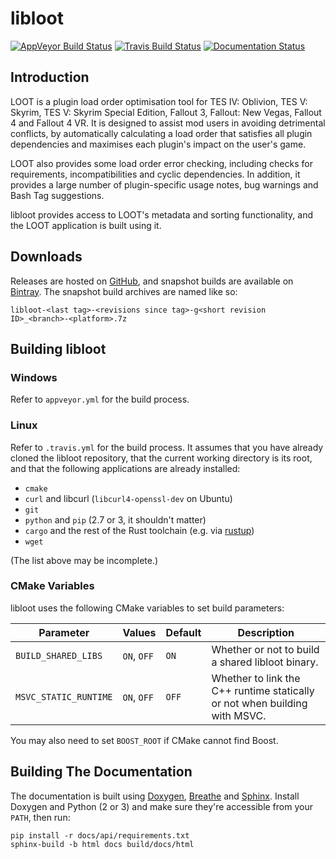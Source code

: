 # libloot

[![AppVeyor Build Status](https://ci.appveyor.com/api/projects/status/48a540m7ywuqcl3b/branch/dev?svg=true)](https://ci.appveyor.com/project/LOOT/libloot/branch/dev)
[![Travis Build Status](https://travis-ci.org/loot/libloot.svg?branch=dev)](https://travis-ci.org/loot/libloot)
[![Documentation Status](https://readthedocs.org/projects/loot-api/badge/?version=latest)](http://loot-api.readthedocs.io/en/latest/?badge=latest)

## Introduction

LOOT is a plugin load order optimisation tool for TES IV: Oblivion, TES V: Skyrim, TES V: Skyrim Special Edition, Fallout 3, Fallout: New Vegas, Fallout 4 and Fallout 4 VR. It is designed to assist mod users in avoiding detrimental conflicts, by automatically calculating a load order that satisfies all plugin dependencies and maximises each plugin's impact on the user's game.

LOOT also provides some load order error checking, including checks for requirements, incompatibilities and cyclic dependencies. In addition, it provides a large number of plugin-specific usage notes, bug warnings and Bash Tag suggestions.

libloot provides access to LOOT's metadata and sorting functionality, and the LOOT application is built using it.

## Downloads

Releases are hosted on [GitHub](https://github.com/loot/libloot/releases), and snapshot builds are available on [Bintray](https://bintray.com/loot/snapshots/libloot). The snapshot build archives are named like so:

```
libloot-<last tag>-<revisions since tag>-g<short revision ID>_<branch>-<platform>.7z
```

## Building libloot

### Windows

Refer to `appveyor.yml` for the build process.

### Linux

Refer to `.travis.yml` for the build process. It assumes that you have already
cloned the libloot repository, that the current working directory is its root,
and that the following applications are already installed:

- `cmake`
- `curl` and libcurl (`libcurl4-openssl-dev` on Ubuntu)
- `git`
- `python` and `pip` (2.7 or 3, it shouldn't matter)
- `cargo` and the rest of the Rust toolchain (e.g. via
  [rustup](https://rustup.rs/))
- `wget`

(The list above may be incomplete.)

### CMake Variables

libloot uses the following CMake variables to set build parameters:

Parameter | Values | Default |Description
----------|--------|---------|-----------
`BUILD_SHARED_LIBS` | `ON`, `OFF` | `ON` | Whether or not to build a shared libloot binary.
`MSVC_STATIC_RUNTIME` | `ON`, `OFF` | `OFF` | Whether to link the C++ runtime statically or not when building with MSVC.

You may also need to set `BOOST_ROOT` if CMake cannot find Boost.

## Building The Documentation

The documentation is built using [Doxygen](http://www.stack.nl/~dimitri/doxygen/), [Breathe](https://breathe.readthedocs.io/en/latest/) and [Sphinx](http://www.sphinx-doc.org/en/stable/). Install Doxygen and Python (2 or 3) and make sure they're accessible from your `PATH`, then run:

```
pip install -r docs/api/requirements.txt
sphinx-build -b html docs build/docs/html
```
